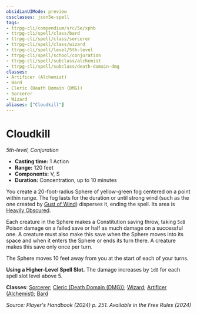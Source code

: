 ```yaml
---
obsidianUIMode: preview
cssclasses: json5e-spell
tags:
- ttrpg-cli/compendium/src/5e/xphb
- ttrpg-cli/spell/class/bard
- ttrpg-cli/spell/class/sorcerer
- ttrpg-cli/spell/class/wizard
- ttrpg-cli/spell/level/5th-level
- ttrpg-cli/spell/school/conjuration
- ttrpg-cli/spell/subclass/alchemist
- ttrpg-cli/spell/subclass/death-domain-dmg
classes:
- Artificer (Alchemist)
- Bard
- Cleric (Death Domain (DMG))
- Sorcerer
- Wizard
aliases: ["Cloudkill"]
---
```

# Cloudkill
*5th-level, Conjuration*  


- **Casting time:** 1 Action
- **Range:** 120 feet
- **Components:** V, S
- **Duration:** Concentration, up to 10 minutes

You create a 20-foot-radius Sphere of yellow-green fog centered on a point within range. The fog lasts for the duration or until strong wind (such as the one created by [Gust of Wind](Misc%20Files/CLI/compendium/spells/gust-of-wind-xphb.md)) disperses it, ending the spell. Its area is [Heavily Obscured](Misc%20Files/CLI/rules/variant-rules/heavily-obscured-xphb.md).

Each creature in the Sphere makes a Constitution saving throw, taking `5d8` Poison damage on a failed save or half as much damage on a successful one. A creature must also make this save when the Sphere moves into its space and when it enters the Sphere or ends its turn there. A creature makes this save only once per turn.

The Sphere moves 10 feet away from you at the start of each of your turns.

**Using a Higher-Level Spell Slot.** The damage increases by `1d8` for each spell slot level above 5.

**Classes**: [Sorcerer](Misc%20Files/CLI/compendium/lists/list-spells-classes-sorcerer.md); [Cleric (Death Domain (DMG))](Misc%20Files/CLI/compendium/lists/list-spells-classes-cleric-xphb-death-domain-dmg.md "subclass=DMG;class=XPHB"); [Wizard](Misc%20Files/CLI/compendium/lists/list-spells-classes-wizard.md); [Artificer (Alchemist)](Misc%20Files/CLI/compendium/lists/list-spells-classes-artificer-alchemist-tce.md "subclass=TCE;class=TCE"); [Bard](Misc%20Files/CLI/compendium/lists/list-spells-classes-bard.md)

*Source: Player's Handbook (2024) p. 251. Available in the Free Rules (2024)*